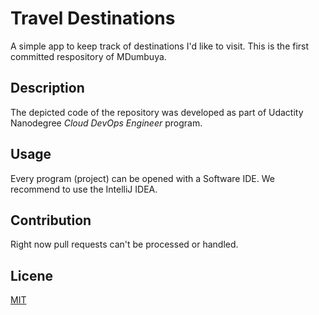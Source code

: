 # Travel Destinations

A simple app to keep track of destinations I'd like to visit. This is the first committed respository of MDumbuya. 

## Description 
The depicted code of the repository was developed as part of Udactity Nanodegree _Cloud DevOps Engineer_ program. 

## Usage 
Every program (project) can be opened with a Software IDE. We recommend to use the IntelliJ IDEA. 

## Contribution
Right now pull requests can't be processed or handled. 

## Licene
[MIT](https://choosealicense.com/licenses/mit/) 
